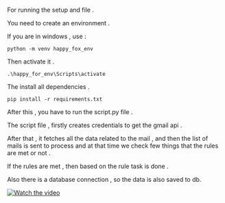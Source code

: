 For running the setup and file . 

You need to create an environment . 

If you are in windows , use : 

```
python -m venv happy_fox_env
```

Then activate it . 

```
.\happy_for_env\Scripts\activate
```

The install all dependencies . 

```
pip install -r requirements.txt 
```
After this , you have to run the script.py file .

The script file , firstly creates credentials to  get the gmail api . 

After that , it fetches all the data related to the mail , and then the list of mails is sent to process and at that time we check few things that the rules are met or not . 

If the rules are met , then based on the rule task is done . 

Also there is a database connection , so the data is also saved to db. 

[![Watch the video](https://encrypted-tbn0.gstatic.com/images?q=tbn:ANd9GcSTaAU5GAas_VoV8YCHdVG3l4i9fiFamDRMiafr6beQaA&s)](https://github.com/omkashyap007/Gmail-API/blob/master/HappyFox%20Assignment.mp4)